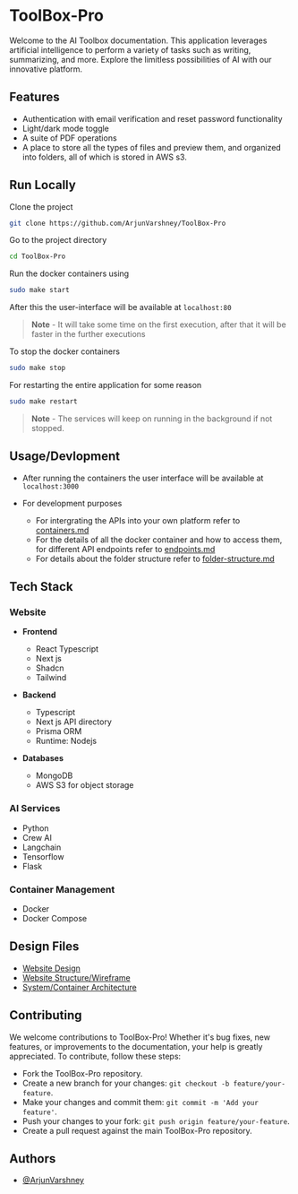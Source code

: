 # ToolBox-Pro

Welcome to the AI Toolbox documentation. This application leverages artificial intelligence to perform a variety of tasks such as writing, summarizing, and more. Explore the limitless possibilities of AI with our innovative platform.

## Features

-  Authentication with email verification and reset password functionality
-  Light/dark mode toggle
-  A suite of PDF operations
-  A place to store all the types of files and preview them, and organized into folders, all of which is stored in AWS s3.

## Run Locally

Clone the project

```bash
git clone https://github.com/ArjunVarshney/ToolBox-Pro
```

Go to the project directory

```bash
cd ToolBox-Pro
```

Run the docker containers using

```bash
sudo make start
```

After this the user-interface will be available at `localhost:80`

> **Note** - It will take some time on the first execution, after that it will be faster in the further executions

To stop the docker containers

```sh
sudo make stop
```

For restarting the entire application for some reason

```sh
sudo make restart
```

> **Note** - The services will keep on running in the background if not stopped.

## Usage/Devlopment

-  After running the containers the user interface will be available at `localhost:3000`

-  For development purposes
   -  For intergrating the APIs into your own platform refer to [containers.md](containers.md)
   -  For the details of all the docker container and how to access them, for different API endpoints refer to [endpoints.md](endpoints.md)
   -  For details about the folder structure refer to [folder-structure.md](folder-structure.md)

## Tech Stack

### Website

-  **Frontend**

   -  React Typescript
   -  Next js
   -  Shadcn
   -  Tailwind

-  **Backend**

   -  Typescript
   -  Next js API directory
   -  Prisma ORM
   -  Runtime: Nodejs

-  **Databases**
   -  MongoDB
   -  AWS S3 for object storage

### AI Services

-  Python
-  Crew AI
-  Langchain
-  Tensorflow
-  Flask

### Container Management

-  Docker
-  Docker Compose

## Design Files

-  [Website Design](https://www.figma.com/design/1hm45NVNMcuKniUwSHISCV/Website-design?t=ndumJaSboTAXFyfU-1)
-  [Website Structure/Wireframe](https://www.figma.com/board/xvXAsd96d45asun7f8uck1/Website-structure?t=ndumJaSboTAXFyfU-1)
-  [System/Container Architecture](https://www.figma.com/board/uA8KmhESL016Et3Tunqyg2/Container-Architecture?t=ndumJaSboTAXFyfU-1)

## Contributing

We welcome contributions to ToolBox-Pro! Whether it's bug fixes, new features, or improvements to the documentation, your help is greatly appreciated. To contribute, follow these steps:

-  Fork the ToolBox-Pro repository.
-  Create a new branch for your changes: `git checkout -b feature/your-feature`.
-  Make your changes and commit them: `git commit -m 'Add your feature'`.
-  Push your changes to your fork: `git push origin feature/your-feature`.
-  Create a pull request against the main ToolBox-Pro repository.

## Authors

-  [@ArjunVarshney](https://github.com/ArjunVarshney)
